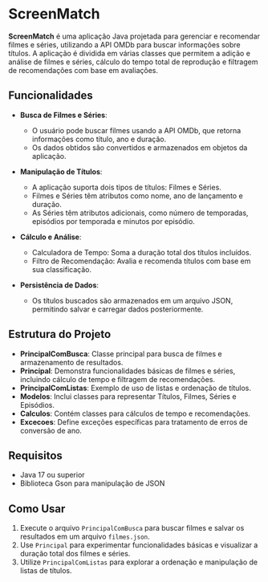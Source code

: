 # ScreenMatch

**ScreenMatch** é uma aplicação Java projetada para gerenciar e recomendar filmes e séries, utilizando a API OMDb para buscar informações sobre títulos. A aplicação é dividida em várias classes que permitem a adição e análise de filmes e séries, cálculo do tempo total de reprodução e filtragem de recomendações com base em avaliações.

## Funcionalidades

- **Busca de Filmes e Séries**:
  - O usuário pode buscar filmes usando a API OMDb, que retorna informações como título, ano e duração.
  - Os dados obtidos são convertidos e armazenados em objetos da aplicação.

- **Manipulação de Títulos**:
  - A aplicação suporta dois tipos de títulos: Filmes e Séries.
  - Filmes e Séries têm atributos como nome, ano de lançamento e duração.
  - As Séries têm atributos adicionais, como número de temporadas, episódios por temporada e minutos por episódio.

- **Cálculo e Análise**:
  - Calculadora de Tempo: Soma a duração total dos títulos incluídos.
  - Filtro de Recomendação: Avalia e recomenda títulos com base em sua classificação.

- **Persistência de Dados**:
  - Os títulos buscados são armazenados em um arquivo JSON, permitindo salvar e carregar dados posteriormente.

## Estrutura do Projeto

- **PrincipalComBusca**: Classe principal para busca de filmes e armazenamento de resultados.
- **Principal**: Demonstra funcionalidades básicas de filmes e séries, incluindo cálculo de tempo e filtragem de recomendações.
- **PrincipalComListas**: Exemplo de uso de listas e ordenação de títulos.
- **Modelos**: Inclui classes para representar Títulos, Filmes, Séries e Episódios.
- **Calculos**: Contém classes para cálculos de tempo e recomendações.
- **Excecoes**: Define exceções específicas para tratamento de erros de conversão de ano.

## Requisitos

- Java 17 ou superior
- Biblioteca Gson para manipulação de JSON

## Como Usar

1. Execute o arquivo `PrincipalComBusca` para buscar filmes e salvar os resultados em um arquivo `filmes.json`.
2. Use `Principal` para experimentar funcionalidades básicas e visualizar a duração total dos filmes e séries.
3. Utilize `PrincipalComListas` para explorar a ordenação e manipulação de listas de títulos.
